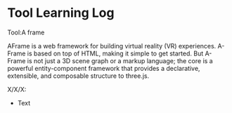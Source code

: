 # Tool Learning Log

Tool:A frame

AFrame is a web framework for building virtual reality (VR) experiences. A-Frame is based on top of HTML, making it simple to get started. But A-Frame is not just a 3D scene graph or a markup language; the core is a powerful entity-component framework that provides a declarative, extensible, and composable structure to three.js.



X/X/X:
* Text


<!-- 
https://aframe.io/docs/1.5.0/introduction/
* Things you tried, progress you made, etc
* Challenges, a-ha moments, etc
* Questions you still have
* What you're going to try next
-->
